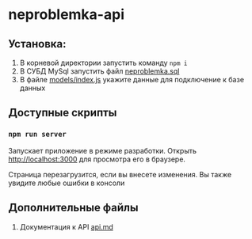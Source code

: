 # neproblemka-api
## Установка:
1. В корневой директории запустить команду `npm i`
2. В СУБД MySql запустить файл [neproblemka.sql](https://github.com/StounhandJ/neproblemka-api/blob/master/neproblemka.sql)
3. В файле [models/index.js](https://github.com/StounhandJ/neproblemka-api/blob/master/models/index.js#L2) укажите данные для подключение к базе данных
## Доступные скрипты
### `npm run server`

Запускает приложение в режиме разработки.
Открыть [http://localhost:3000](http://localhost:3000) для просмотра его в браузере.

Страница перезагрузится, если вы внесете изменения.
Вы также увидите любые ошибки в консоли

## Дополнительные файлы

1. Документация к API [api.md](https://github.com/StounhandJ/neproblemka-api/blob/master/document/api.md)
